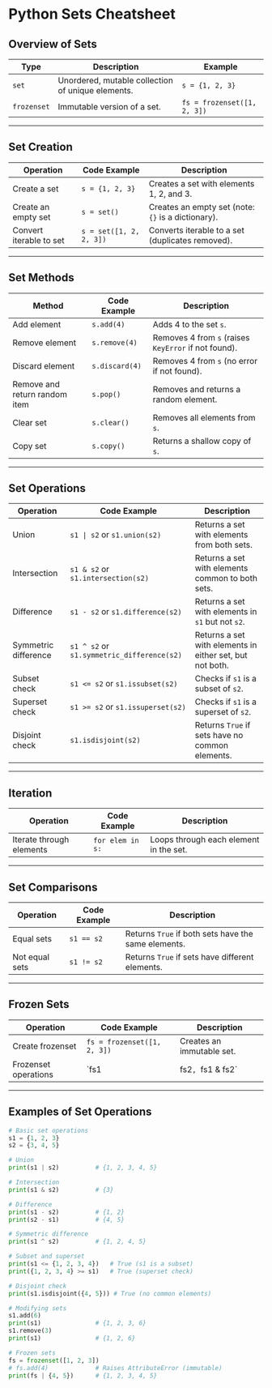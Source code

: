 # Python Sets Cheatsheet

## Overview of Sets
| **Type**        | **Description**                                   | **Example**                |
|------------------|---------------------------------------------------|----------------------------|
| `set`           | Unordered, mutable collection of unique elements. | `s = {1, 2, 3}`            |
| `frozenset`     | Immutable version of a set.                      | `fs = frozenset([1, 2, 3])`|

---

## Set Creation
| **Operation**                  | **Code Example**                   | **Description**                                     |
|--------------------------------|-------------------------------------|---------------------------------------------------|
| Create a set                   | `s = {1, 2, 3}`                    | Creates a set with elements 1, 2, and 3.         |
| Create an empty set            | `s = set()`                        | Creates an empty set (note: `{}` is a dictionary).|
| Convert iterable to set        | `s = set([1, 2, 2, 3])`            | Converts iterable to a set (duplicates removed). |

---

## Set Methods
| **Method**                     | **Code Example**                   | **Description**                                     |
|--------------------------------|-------------------------------------|---------------------------------------------------|
| Add element                    | `s.add(4)`                         | Adds 4 to the set `s`.                            |
| Remove element                 | `s.remove(4)`                      | Removes 4 from `s` (raises `KeyError` if not found).|
| Discard element                | `s.discard(4)`                     | Removes 4 from `s` (no error if not found).       |
| Remove and return random item  | `s.pop()`                          | Removes and returns a random element.            |
| Clear set                      | `s.clear()`                        | Removes all elements from `s`.                   |
| Copy set                       | `s.copy()`                         | Returns a shallow copy of `s`.                   |

---

## Set Operations
| **Operation**                  | **Code Example**                   | **Description**                                     |
|--------------------------------|-------------------------------------|---------------------------------------------------|
| Union                          | `s1 \| s2` or `s1.union(s2)`        | Returns a set with elements from both sets.       |
| Intersection                   | `s1 & s2` or `s1.intersection(s2)` | Returns a set with elements common to both sets.  |
| Difference                     | `s1 - s2` or `s1.difference(s2)`   | Returns a set with elements in `s1` but not `s2`. |
| Symmetric difference           | `s1 ^ s2` or `s1.symmetric_difference(s2)` | Returns a set with elements in either set, but not both. |
| Subset check                   | `s1 <= s2` or `s1.issubset(s2)`    | Checks if `s1` is a subset of `s2`.               |
| Superset check                 | `s1 >= s2` or `s1.issuperset(s2)`  | Checks if `s1` is a superset of `s2`.             |
| Disjoint check                 | `s1.isdisjoint(s2)`                | Returns `True` if sets have no common elements.   |

---

## Iteration
| **Operation**                  | **Code Example**                   | **Description**                                     |
|--------------------------------|-------------------------------------|---------------------------------------------------|
| Iterate through elements       | `for elem in s:`                   | Loops through each element in the set.            |

---

## Set Comparisons
| **Operation**                  | **Code Example**                   | **Description**                                     |
|--------------------------------|-------------------------------------|---------------------------------------------------|
| Equal sets                     | `s1 == s2`                         | Returns `True` if both sets have the same elements.|
| Not equal sets                 | `s1 != s2`                         | Returns `True` if sets have different elements.   |

---

## Frozen Sets
| **Operation**                  | **Code Example**                   | **Description**                                     |
|--------------------------------|-------------------------------------|---------------------------------------------------|
| Create frozenset               | `fs = frozenset([1, 2, 3])`        | Creates an immutable set.                        |
| Frozenset operations           | `fs1 | fs2`, `fs1 & fs2`           | Supports all standard set operations.            |

---

## Examples of Set Operations

```python
# Basic set operations
s1 = {1, 2, 3}
s2 = {3, 4, 5}

# Union
print(s1 | s2)          # {1, 2, 3, 4, 5}

# Intersection
print(s1 & s2)          # {3}

# Difference
print(s1 - s2)          # {1, 2}
print(s2 - s1)          # {4, 5}

# Symmetric difference
print(s1 ^ s2)          # {1, 2, 4, 5}

# Subset and superset
print(s1 <= {1, 2, 3, 4})   # True (s1 is a subset)
print({1, 2, 3, 4} >= s1)   # True (superset check)

# Disjoint check
print(s1.isdisjoint({4, 5})) # True (no common elements)

# Modifying sets
s1.add(6)
print(s1)               # {1, 2, 3, 6}
s1.remove(3)
print(s1)               # {1, 2, 6}

# Frozen sets
fs = frozenset([1, 2, 3])
# fs.add(4)             # Raises AttributeError (immutable)
print(fs | {4, 5})      # {1, 2, 3, 4, 5}
```
